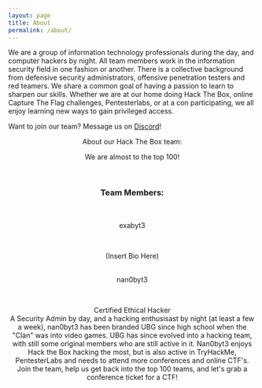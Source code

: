 ```yaml
---
layout: page
title: About
permalink: /about/
---
```


We are a group of information technology professionals during the day, and computer hackers by night. All team members work in the information security field in one fashion or another. There is a collective background from defensive security administrators, offensive penetration testers and red teamers. We share a common goal of having a passion to learn to sharpen our skills. Whether we are at our home doing Hack The Box, online Capture The Flag challenges, Pentesterlabs, or at a con participating, we all enjoy learning new ways to gain privileged access.

Want to join our team? Message us on <a href="https://discordapp.com/users/165851543860543488" target="_blank">Discord</a>!

<center>About our Hack The Box team:<br/>

We are almost to the top 100!
<script src="https://www.hackthebox.eu/badge/team/1845"></script><br/>

<h3>Team Members:</h3><br/>

exabyt3<br/>
<script src="https://www.hackthebox.eu/badge/24990"></script><br/>
(Insert Bio Here)<br/><br/>

nan0byt3<br/>
<script src="https://www.hackthebox.eu/badge/25075"></script><br/>
Certified Ethical Hacker<br>
A Security Admin by day, and a hacking enthusisast by night (at least a few a week), nan0byt3 has been branded UBG since high school when the "Clan" was into video games. UBG has since evolved into a hacking team, with still some original members who are still active in it. Nan0byt3 enjoys Hack the Box hacking the most, but is also active in TryHackMe, PentesterLabs and needs to attend more conferences and online CTF's. Join the team, help us get back into the top 100 teams, and let's grab a conference ticket for a CTF!<br/><br/>
